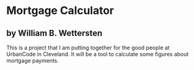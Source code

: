 Mortgage Calculator
===================
by William B. Wettersten
------------------------

This is a project that I am putting together for the good people
at UrbanCode in Cleveland.  It will be a tool to calculate some
figures about mortgage payments.
